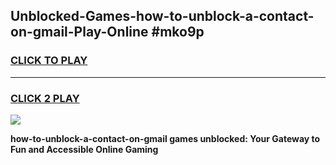 
## Unblocked-Games-how-to-unblock-a-contact-on-gmail-Play-Online #mko9p
<h3>
<a href="https://news.freeplayer.one?title=how-to-unblock-a-contact-on-gmail&ref=3">CLICK TO PLAY</a></h3>
<hr>

<h3>
<a href="https://news.freeplayer.one?title=how-to-unblock-a-contact-on-gmail&ref=3">CLICK 2 PLAY</a>
  
</h3>

<a href="https://news.freeplayer.one?title=how-to-unblock-a-contact-on-gmail&ref=3"><img src="https://clearcache.store/games.png"></a>


**how-to-unblock-a-contact-on-gmail games unblocked: Your Gateway to Fun and Accessible Online Gaming**
